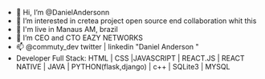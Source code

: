- 👋 Hi, I’m @DanielAndersonn
- 👀 I’m interested in cretea project open source end collaboration whit this
- 🌱 I'm live in Manaus AM, brazil
- 💞️ I’m CEO and CTO EAZY  NETWORKS
- 📫 @commuty_dev twitter | linkedin "Daniel Anderson "
- Developer Full Stack: HTML | CSS |JAVASCRIPT | REACT.JS | REACT NATIVE | JAVA | PYTHON(flask,django) | c++ | SQLite3 | MYSQL  

<!---
DanielAndersonn/DanielAndersonn is a ✨ special ✨ repository because its `README.md` (this file) appears on your GitHub profile.
You can click the Preview link to take a look at your changes.
--->
